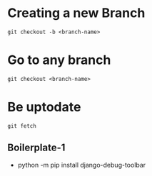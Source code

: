 # Creating a new Branch

```
git checkout -b <branch-name>
```

# Go to any branch

```
git checkout <branch-name>
```

# Be uptodate

```
git fetch
```

## Boilerplate-1
- python -m pip install django-debug-toolbar
